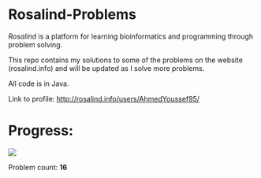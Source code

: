 # Rosalind-Problems

*Rosalind* is a platform for learning bioinformatics and programming through problem solving.

This repo contains my solutions to some of the problems on the website (rosalind.info) and will be updated as I solve more problems.

All code is in Java.

Link to profile: http://rosalind.info/users/AhmedYoussef95/

# Progress:

<img src='https://i.imgur.com/MDOAYUp.png' />

Problem count: **16**
